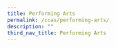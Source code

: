```yaml
---
title: Performing Arts
permalink: /ccas/performing-arts/
description: ""
third_nav_title: Performing Arts
---
```

